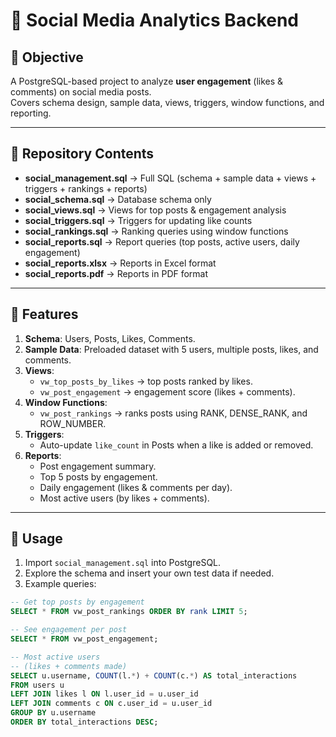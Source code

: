 # 📱 Social Media Analytics Backend

## 🎯 Objective  
A PostgreSQL-based project to analyze **user engagement** (likes & comments) on social media posts.  
Covers schema design, sample data, views, triggers, window functions, and reporting.

---

## 📂 Repository Contents  
- **social_management.sql** → Full SQL (schema + sample data + views + triggers + rankings + reports)  
- **social_schema.sql** → Database schema only  
- **social_views.sql** → Views for top posts & engagement analysis  
- **social_triggers.sql** → Triggers for updating like counts  
- **social_rankings.sql** → Ranking queries using window functions  
- **social_reports.sql** → Report queries (top posts, active users, daily engagement)  
- **social_reports.xlsx** → Reports in Excel format  
- **social_reports.pdf** → Reports in PDF format  

---

## 🚀 Features  
1. **Schema**: Users, Posts, Likes, Comments.  
2. **Sample Data**: Preloaded dataset with 5 users, multiple posts, likes, and comments.  
3. **Views**:  
   - `vw_top_posts_by_likes` → top posts ranked by likes.  
   - `vw_post_engagement` → engagement score (likes + comments).  
4. **Window Functions**:  
   - `vw_post_rankings` → ranks posts using RANK, DENSE_RANK, and ROW_NUMBER.  
5. **Triggers**:  
   - Auto-update `like_count` in Posts when a like is added or removed.  
6. **Reports**:  
   - Post engagement summary.  
   - Top 5 posts by engagement.  
   - Daily engagement (likes & comments per day).  
   - Most active users (by likes + comments).  

---

## 📌 Usage  
1. Import `social_management.sql` into PostgreSQL.  
2. Explore the schema and insert your own test data if needed.  
3. Example queries:  

```sql
-- Get top posts by engagement
SELECT * FROM vw_post_rankings ORDER BY rank LIMIT 5;

-- See engagement per post
SELECT * FROM vw_post_engagement;

-- Most active users
-- (likes + comments made)
SELECT u.username, COUNT(l.*) + COUNT(c.*) AS total_interactions
FROM users u
LEFT JOIN likes l ON l.user_id = u.user_id
LEFT JOIN comments c ON c.user_id = u.user_id
GROUP BY u.username
ORDER BY total_interactions DESC;
